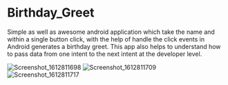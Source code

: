 # Birthday_Greet

Simple as well as awesome android application which take the name and within a single button click, with the help of handle the click events in Android generates a birthday greet. This app also helps to understand how to pass data from one intent to the next intent at the developer level.


![Screenshot_1612811698](https://user-images.githubusercontent.com/71607183/107269810-24ba4280-6a70-11eb-9b29-33b5e23bf542.png)
![Screenshot_1612811709](https://user-images.githubusercontent.com/71607183/107269817-25eb6f80-6a70-11eb-9db1-c6d49bacf570.png)
![Screenshot_1612811717](https://user-images.githubusercontent.com/71607183/107269820-26840600-6a70-11eb-9250-1b4e223c988b.png)
